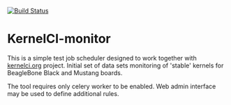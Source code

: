 [![Build Status](https://travis-ci.org/mwasilew/kernelci-monitor.svg?branch=travis)](https://travis-ci.org/mwasilew/kernelci-monitor)
# KernelCI-monitor

This is a simple test job scheduler designed to work together with
[kernelci.org](https://kernelci.org) project. Initial set of data
sets monitoring of 'stable' kernels for BeagleBone Black and Mustang boards.

The tool requires only celery worker to be enabled. Web admin interface may
be used to define additional rules.
